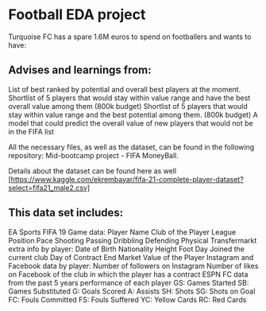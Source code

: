 # Football EDA project

Turquoise FC has a spare 1.6M euros to spend on footballers and wants to have: 

## Advises and learnings from:
List of best ranked by potential and overall best players at the moment.
Shortlist of 5 players that would stay within value range and have the best overall value among them (800k budget)
Shortlist of 5 players that would stay within value range and the best potential among them. (800k budget)
A model that could predict the overall value of new players that would not be in the FIFA list

All the necessary files, as well as the dataset, can be found in the following repository: Mid-bootcamp project - FIFA MoneyBall.

Details about the dataset can be found here as well [https://www.kaggle.com/ekrembayar/fifa-21-complete-player-dataset?select=fifa21_male2.csv]

## This data set includes:

EA Sports FIFA 19 Game data:
Player Name
Club of the Player
League
Position
Pace
Shooting
Passing
Dribbling
Defending
Physical
Transfermarkt extra info by player:
Date of Birth
Nationality
Height
Foot
Day Joined the current club
Day of Contract End
Market Value of the Player
Instagram and Facebook data by player:
Number of followers on Instagram
Number of likes on Facebook of the club in which the player has a contract
ESPN FC data from the past 5 years performance of each player
GS: Games Started
SB: Games Substituted
G: Goals Scored
A: Assists
SH: Shots
SG: Shots on Goal
FC: Fouls Committed
FS: Fouls Suffered
YC: Yellow Cards
RC: Red Cards
